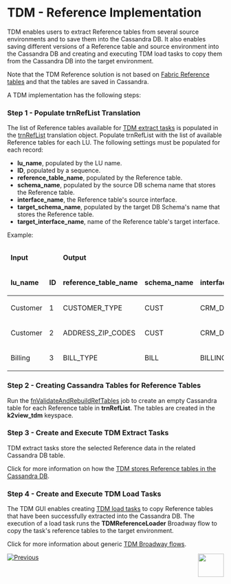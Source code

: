 # TDM - Reference Implementation

TDM enables users to extract Reference tables from several source environments and to save them into the Cassandra DB. It also enables saving different versions of a Reference table and source environment into the Cassandra DB and creating and executing TDM load tasks to copy them from the Cassandra DB into the target environment. 

Note that the TDM Reference solution is not based on [Fabric Reference tables](/articles/22_reference(commonDB)_tables/01_fabric_commonDB_overview.md) and that the tables are saved in Cassandra. 

A TDM implementation has the following steps:

### Step 1 - Populate trnRefList Translation

The list of Reference tables available for [TDM extract tasks](/articles/TDM/tdm_gui/24_task_reference_tab.md#reference-tab---extract-task) is populated in the [trnRefList](04_fabric_tdm_library.md#trnreflist) translation object. Populate trnRefList with the list of available Reference tables for each LU. The following settings must be populated for each record:

- **lu_name**, populated by the LU name.
- **ID**, populated by a sequence.
- **reference_table_name**, populated by the Reference table.
- **schema_name**, populated by the source DB schema name that stores the Reference table.
- **interface_name**, the Reference table's source interface.
- **target_schema_name**, populated by the target DB Schema's name that stores the Reference table.
- **target_interface_name**, name of the Reference table's target interface. 

Example:

<table width="900pxl">
<thead>
<tr>
<td colspan="2" width="150pxl">
<p><strong>Input</strong></p>
</td>
<td colspan="5" width="750pxl">
<p><strong>Output</strong></p>
</td>
</tr>
<tr>
<td width="100pxl">
<p><strong>lu_name</strong></p>
</td>
<td width="50pxl">
<p><strong>ID</strong></p>
</td>
<td width="150pxl">
<p><strong>reference_table_name</strong></p>
</td>
<td width="150pxl">
<p><strong>schema_name</strong></p>
</td>
<td width="150pxl">
<p><strong>interface_name</strong></p>
</td>
<td width="150pxl">
<p><strong>target_schema_name</strong></p>
</td> 
<td width="150pxl">
<p><strong>target_interface_name</strong></p>
</td>
</tr>
</thead>
<tbody>
<tr>
<td width="127">
<p>Customer</p>
</td>
<td width="42">
<p>1</p>
</td>
<td width="199">CUSTOMER_TYPE</td>
<td width="124">CUST</td>
<td width="112">CRM_DB</td>
<td width="124">TAR_CUST</td>
<td width="112">CRM_DB</td>    
</tr>
<tr>
<td width="127">
<p>Customer</p>
</td>
<td width="42">
<p>2</p>
</td>
<td width="199">ADDRESS_ZIP_CODES</td>
<td width="124">CUST</td>
<td width="112">CRM_DB</td>
<td width="124">TAR_CUST</td>
<td width="112">CRM_DB</td>     
</tr>
<tr>
<td width="127">
<p>Billing</p>
</td>
<td width="42">
<p>3</p>
</td>
<td width="199">BILL_TYPE</td>
<td width="124">BILL</td>
<td width="112">BILLING_DB</td>
<td width="124">TAR_BILL</td>
<td width="112">BILLING_DB</td>    
</tr>
</tbody>
</table> 

### Step 2 - Creating Cassandra Tables for Reference Tables

Run the [fnValidateAndRebuildRefTables](/articles/TDM/tdm_architecture/05_tdm_reference_processes.md#tdm-lu---fnvalidateandrebuildreftables-job) job to create an empty Cassandra table for each Reference table in **trnRefList**. The tables are created in the **k2view_tdm** keyspace.

### Step 3 - Create and Execute TDM Extract Tasks

TDM extract tasks store the selected Reference data in the related Cassandra DB table.

Click for more information on how the [TDM stores Reference tables in the Cassandra DB](/articles/TDM/tdm_architecture/05_tdm_reference_processes.md#reference-cassandra-table).

### Step 4 - Create and Execute TDM Load Tasks

The TDM GUI enables creating [TDM load tasks](/articles/TDM/tdm_gui/24_task_reference_tab.md#reference-tab---load-task) to copy Reference tables that have been successfully extracted into the Cassandra DB. The execution of a load task runs the **TDMReferenceLoader** Broadway flow to copy the task's reference tables to the target environment.

Click for more information about generic [TDM Broadway flows](10_tdm_generic_broadway_flows.md).

[![Previous](/articles/images/Previous.png)](08_tdm_implement_delete_of_entities.md)[<img align="right" width="60" height="54" src="/articles/images/Next.png">](10_tdm_generic_broadway_flows.md)





